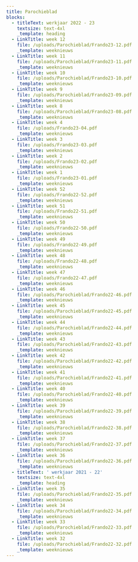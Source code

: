 ```yaml
---
title: Parochieblad
blocks:
  - titleText: werkjaar 2022 - 23
    textsize: text-4xl
    _template: heading
  - LinkTitle: week 12
    file: /uploads/Parochieblad/Frando23-12.pdf
    _template: weeknieuws
  - LinkTitle: week 11
    file: /uploads/Parochieblad/Frando23-11.pdf
    _template: weeknieuws
  - LinkTitle: week 10
    file: /uploads/Parochieblad/Frando23-10.pdf
    _template: weeknieuws
  - LinkTitle: week 9
    file: /uploads/Parochieblad/Frando23-09.pdf
    _template: weeknieuws
  - LinkTitle: week 8
    file: /uploads/Parochieblad/Frando23-08.pdf
    _template: weeknieuws
  - LinkTitle: week 4
    file: /uploads/Frando23-04.pdf
    _template: weeknieuws
  - LinkTitle: week 3
    file: /uploads/Frando23-03.pdf
    _template: weeknieuws
  - LinkTitle: week 2
    file: /uploads/Frando23-02.pdf
    _template: weeknieuws
  - LinkTitle: week 1
    file: /uploads/Frando23-01.pdf
    _template: weeknieuws
  - LinkTitle: week 52
    file: /uploads/Frando22-52.pdf
    _template: weeknieuws
  - LinkTitle: week 51
    file: /uploads/Frando22-51.pdf
    _template: weeknieuws
  - LinkTitle: week 50
    file: /uploads/Frando22-50.pdf
    _template: weeknieuws
  - LinkTitle: week 49
    file: /uploads/Frando22-49.pdf
    _template: weeknieuws
  - LinkTitle: week 48
    file: /uploads/Frando22-48.pdf
    _template: weeknieuws
  - LinkTitle: week 47
    file: /uploads/Frando22-47.pdf
    _template: weeknieuws
  - LinkTitle: week 46
    file: /uploads/Parochieblad/Frando22-46.pdf
    _template: weeknieuws
  - LinkTitle: week 45
    file: /uploads/Parochieblad/Frando22-45.pdf
    _template: weeknieuws
  - LinkTitle: week 44
    file: /uploads/Parochieblad/Frando22-44.pdf
    _template: weeknieuws
  - LinkTitle: week 43
    file: /uploads/Parochieblad/Frando22-43.pdf
    _template: weeknieuws
  - LinkTitle: week 42
    file: /uploads/Parochieblad/Frando22-42.pdf
    _template: weeknieuws
  - LinkTitle: week 41
    file: /uploads/Parochieblad/Frando22-41.pdf
    _template: weeknieuws
  - LinkTitle: week 40
    file: /uploads/Parochieblad/Frando22-40.pdf
    _template: weeknieuws
  - LinkTitle: week 39
    file: /uploads/Parochieblad/Frando22-39.pdf
    _template: weeknieuws
  - LinkTitle: week 38
    file: /uploads/Parochieblad/Frando22-38.pdf
    _template: weeknieuws
  - LinkTitle: week 37
    file: /uploads/Parochieblad/Frando22-37.pdf
    _template: weeknieuws
  - LinkTitle: week 36
    file: /uploads/Parochieblad/Frando22-36.pdf
    _template: weeknieuws
  - titleText: ' werkjaar 2021 - 22'
    textsize: text-4xl
    _template: heading
  - LinkTitle: week 35
    file: /uploads/Parochieblad/Frando22-35.pdf
    _template: weeknieuws
  - LinkTitle: week 34
    file: /uploads/Parochieblad/Frando22-34.pdf
    _template: weeknieuws
  - LinkTitle: week 33
    file: /uploads/Parochieblad/Frando22-33.pdf
    _template: weeknieuws
  - LinkTitle: week 32
    file: /uploads/Parochieblad/Frando22-32.pdf
    _template: weeknieuws
---
```










































